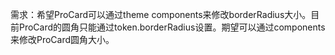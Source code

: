 需求：希望ProCard可以通过theme components来修改borderRadius大小。目前ProCard的圆角只能通过token.borderRadius设置。期望可以通过components来修改ProCard圆角大小。
